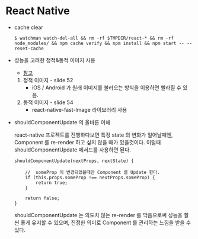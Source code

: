# React Native

- cache clear
    ```
    $ watchman watch-del-all && rm -rf $TMPDIR/react-* && rm -rf node_modules/ && npm cache verify && npm install && npm start -- --reset-cache
    ```
- 성능을 고려한 정적&동적 이미지 사용
    
    * [참고](https://www.slideshare.net/deview/121react-native?from_m_app=android)
    
    1. 정적 이미지 - slide 52
        * iOS / Android 가 원래 이미지를 불러오는 방식을 이용하면 빨라질 수 있음.
    2. 동적 이미지 - slide 54
        * react-native-fast-Image 라이브러리 사용    

- shouldComponentUpdate 의 올바른 이해
    
    react-native 프로젝트를 진행하다보면 특정 state 의 변화가 일어날때엔, Component 를 re-render 하고 싶지 않을 때가 있을것이다.
    이럴때 shouldComponentUpdate 메서드를 사용하면 된다.

    ```
    shouldComponentUpdate(nextProps, nextState) {

        //  someProp 이 변경되었을때만 Component 를 Update 한다.
        if (this.props.someProp !== nextProps.someProp) {
            return true;    
        }

        return false;
    }
    ```
    
    shouldComponentUpdate 는 의도치 않는 re-render 를 막음으로써 성능을 훨씬 좋게 유지할 수 있으며,
    진정한 의미로 Component 를 관리하는 느낌을 받을 수 있다.



